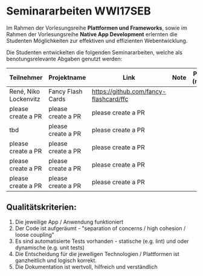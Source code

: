 # Seminararbeiten WWI17SEB

Im Rahmen der Vorlesungsreihe **Plattformen und Frameworks**, sowie im Rahmen der Vorlesungsreihe **Native App Development** erlernten die Studenten Möglichkeiten zur effektiven und effizienten Webentwicklung.

Die Studenten entwickelten die folgenden Seminararbeiten, welche als benotungsrelevante Abgaben genutzt werden:


| Teilnehmer | Projektname | Link | Note | Punkte (max.?)
|------------|----------|----------|----------|------|
| René, Niko Lockenvitz | Fancy Flash Cards | https://github.com/fancy-flashcard/ffc |  |  |
| please create a PR  | please create a PR | please create a PR |  |  |
| tbd | please create a PR | please create a PR |  |  |
| please create a PR | please create a PR | please create a PR |  |  |
| please create a PR | please create a PR | please create a PR |  |  |
| please create a PR | please create a PR | please create a PR |  |  |

  
## Qualitätskriterien: 
1. Die jeweilige App / Anwendung funktioniert
2. Der Code ist aufgeräumt - "separation of concerns / high cohesion / loose coupling"
3. Es sind automatisierte Tests vorhanden - statische (e.g. lint) und oder dynamische (e.g. unit tests)
4. Die Entscheidung für die jeweiligen Technologien / Plattformen ist ganzheitlich und logisch korrekt.
5. Die Dokumentation ist wertvoll, hilfreich und verständlich
